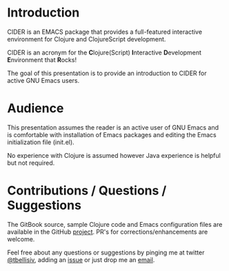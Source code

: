 # Introduction

CIDER is an EMACS package that provides a full-featured interactive environment for Clojure and ClojureScript development.

CIDER is an acronym for the **C**lojure(Script) **I**nteractive **D**evelopment **E**nvironment that **R**ocks!

The goal of this presentation is to provide an introduction to CIDER for active GNU Emacs users.

# Audience

This presentation assumes the reader is an active user of GNU Emacs and is comfortable with installation of Emacs packages and editing the Emacs initialization file (init.el).

No experience with Clojure is assumed however Java experience is helpful but not required.

# Contributions / Questions / Suggestions

The GitBook source, sample Clojure code and Emacs configuration files are available in the GitHub [project](https://github.com/tbellisiv/clojure-emacs-cider-intro). PR's for corrections/enhancements are welcome.

Feel free about any questions or suggestions by pinging me at twitter [@tbellisiv](https://twitter.com/tbellisiv), adding an [issue](https://github.com/tbellisiv/clojure-emacs-cider-intro/issues/new) or just drop me an [email](mailto:tbellisiv@gmail.com).